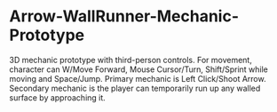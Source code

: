 # Arrow-WallRunner-Mechanic-Prototype
3D mechanic prototype with third-person controls. For movement, character can W/Move Forward, Mouse Cursor/Turn, Shift/Sprint while moving and Space/Jump. Primary mechanic is Left Click/Shoot Arrow. Secondary mechanic is the player can temporarily run up any walled surface by approaching it. 
